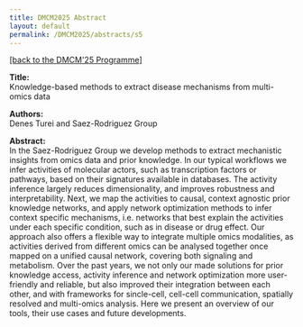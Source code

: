 ```yaml
---
title: DMCM2025 Abstract
layout: default
permalink: /DMCM2025/abstracts/s5
---
```


[[back to the DMCM'25 Programme]](https://disease-maps.io/DMCM2025/programme/)

**Title:** \
Knowledge-based methods to extract disease mechanisms from multi-omics data

**Authors:** \
Denes Turei and Saez-Rodriguez Group

**Abstract:** \
In the Saez-Rodriguez Group we develop methods to extract mechanistic insights from omics data and prior knowledge. In our typical workflows we infer activities of molecular actors, such as transcription factors or pathways, based on their signatures available in databases. The activity inference largely reduces dimensionality, and improves robustness and interpretability.  Next, we map the activities to causal, context agnostic prior knowledge networks, and apply network optimization methods to infer context specific mechanisms, i.e. networks that best explain the activities under each specific condition, such as in disease or drug effect. Our approach also offers a flexible way to integrate multiple omics modalities, as activities derived from different omics can be analysed together once mapped on a unified causal network, covering both signaling and metabolism. Over the past years, we not only our made solutions for prior knowledge access, activity inference and network optimization more user-friendly and reliable, but also improved their integration between each other, and with frameworks for sincle-cell, cell-cell communication, spatially resolved and multi-omics analysis. Here we present an overview of our tools, their use cases and future developments.